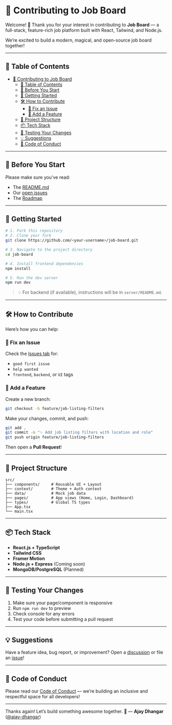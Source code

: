 # 🤝 Contributing to Job Board

Welcome! 🎉 Thank you for your interest in contributing to **Job Board** — a full-stack, feature-rich job platform built with React, Tailwind, and Node.js.

We’re excited to build a modern, magical, and open-source job board together!

---

## 📌 Table of Contents

- [🤝 Contributing to Job Board](#-contributing-to-job-board)
  - [📌 Table of Contents](#-table-of-contents)
  - [🧠 Before You Start](#-before-you-start)
  - [🚀 Getting Started](#-getting-started)
  - [🛠️ How to Contribute](#️-how-to-contribute)
    - [🧩 Fix an Issue](#-fix-an-issue)
    - [🎨 Add a Feature](#-add-a-feature)
  - [🔧 Project Structure](#-project-structure)
  - [📦 Tech Stack](#-tech-stack)
  - [🧪 Testing Your Changes](#-testing-your-changes)
  - [💡 Suggestions](#-suggestions)
  - [🙌 Code of Conduct](#-code-of-conduct)

---

## 🧠 Before You Start

Please make sure you’ve read:

- The [README.md](./README.md)
- Our [open issues](https://github.com/ajay-dhangar/job-board/issues)
- The [Roadmap](./ROADMAP.md)

---

## 🚀 Getting Started

```bash
# 1. Fork this repository
# 2. Clone your fork
git clone https://github.com/<your-username>/job-board.git

# 3. Navigate to the project directory
cd job-board

# 4. Install frontend dependencies
npm install

# 5. Run the dev server
npm run dev
````

> 💡 For backend (if available), instructions will be in `server/README.md`.

---

## 🛠️ How to Contribute

Here’s how you can help:

### 🧩 Fix an Issue

Check the [Issues tab](https://github.com/ajay-dhangar/job-board/issues) for:

* `good first issue`
* `help wanted`
* `frontend`, `backend`, or `UI` tags

### 🎨 Add a Feature

Create a new branch:

```bash
git checkout -b feature/job-listing-filters
```

Make your changes, commit, and push:

```bash
git add .
git commit -m "✨ Add job listing filters with location and role"
git push origin feature/job-listing-filters
```

Then open a **Pull Request**!

---

## 🔧 Project Structure

```
src/
├── components/     # Reusable UI + Layout
├── context/        # Theme + Auth context
├── data/           # Mock job data
├── pages/          # App views (Home, Login, Dashboard)
├── types/          # Global TS types
├── App.tsx
└── main.tsx
```

---

## 📦 Tech Stack

* **React.js + TypeScript**
* **Tailwind CSS**
* **Framer Motion**
* **Node.js + Express** (Coming soon)
* **MongoDB/PostgreSQL** (Planned)

---

## 🧪 Testing Your Changes

1. Make sure your page/component is responsive
2. Run `npm run dev` to preview
3. Check console for any errors
4. Test your code before submitting a pull request

---

## 💡 Suggestions

Have a feature idea, bug report, or improvement?
Open a [discussion](https://github.com/ajay-dhangar/job-board/discussions) or file an [issue](https://github.com/ajay-dhangar/job-board/issues/new)!

---

## 🙌 Code of Conduct

Please read our [Code of Conduct](./CODE_OF_CONDUCT.md) — we’re building an inclusive and respectful space for all developers!

---

Thanks again! Let’s build something awesome together. 🚀
— **Ajay Dhangar** ([@ajay-dhangar](https://github.com/ajay-dhangar))
